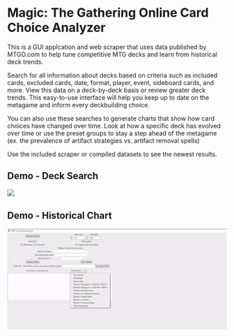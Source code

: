 
# Magic: The Gathering Online Card Choice Analyzer

This is a GUI applcation and web scraper that uses data published by MTGO.com to help tune competitive MTG decks and learn from historical deck trends.

Search for all information about decks based on criteria such as included cards, excluded cards, date, format, player, event, sideboard cards, and more. View this data on a deck-by-deck basis or review greater deck trends. This easy-to-use interface will help you keep up to date on the metagame and inform every deckbuilding choice.

You can also use these searches to generate charts that show how card choices have changed over time. Look at how a specific deck has evolved over time or use the preset groups to stay a step ahead of the metagame (ex. the prevalence of artifact strategies vs. artifact removal spells)

Use the included scraper or compiled datasets to see the newest results.

## Demo - Deck Search

![](Demos/mododemo0.gif)

## Demo - Historical Chart

![](Demos/mododemo1.gif)